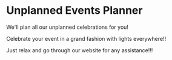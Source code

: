 # Unplanned Events Planner

We'll plan all our unplanned celebrations for you!

Celebrate your event in a grand fashion with lights everywhere!!

Just relax and go through our website for any assistance!!!

